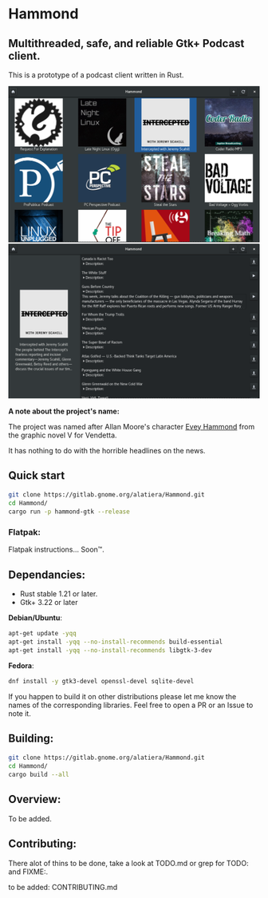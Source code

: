 # Hammond
## Multithreaded, safe, and reliable Gtk+ Podcast client.
This is a prototype of a podcast client written in Rust.

![podcasts_view](./assets/podcasts_view.png)
![podcast_widget](./assets/podcast_widget.png)

**A note about the project's name:**

The project was named after Allan Moore's character [Evey Hammond](https://en.wikipedia.org/wiki/Evey_Hammond) from the graphic novel V for Vendetta.

It has nothing to do with the horrible headlines on the news.

## Quick start
```sh
git clone https://gitlab.gnome.org/alatiera/Hammond.git
cd Hammond/
cargo run -p hammond-gtk --release
```
### Flatpak:
Flatpak instructions... Soon™.

## Dependancies:

* Rust stable 1.21 or later.
* Gtk+ 3.22 or later

**Debian/Ubuntu**:
```sh
apt-get update -yqq
apt-get install -yqq --no-install-recommends build-essential
apt-get install -yqq --no-install-recommends libgtk-3-dev
```

**Fedora**:
```sh
dnf install -y gtk3-devel openssl-devel sqlite-devel
```

If you happen to build it on other distributions please let me know the names of the corresponding libraries. Feel free to open a PR or an Issue to note it.

## Building:

```sh
git clone https://gitlab.gnome.org/alatiera/Hammond.git
cd Hammond/
cargo build --all
```

## Overview:

To be added.

## Contributing:
There alot of thins to be done, take a look at TODO.md or grep for TODO: and FIXME:.

to be added: CONTRIBUTING.md